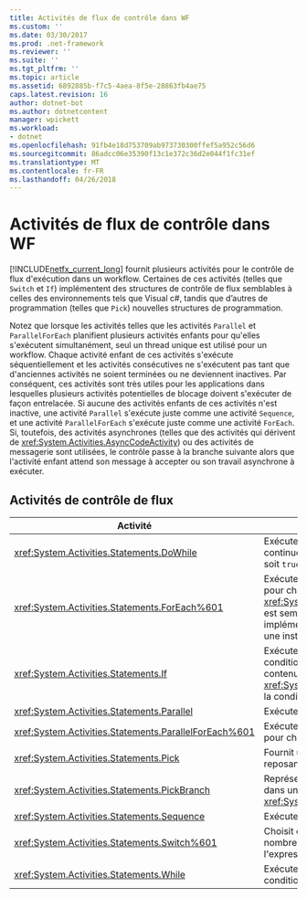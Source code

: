 ```yaml
---
title: Activités de flux de contrôle dans WF
ms.custom: ''
ms.date: 03/30/2017
ms.prod: .net-framework
ms.reviewer: ''
ms.suite: ''
ms.tgt_pltfrm: ''
ms.topic: article
ms.assetid: 6892885b-f7c5-4aea-8f5e-28863fb4ae75
caps.latest.revision: 16
author: dotnet-bot
ms.author: dotnetcontent
manager: wpickett
ms.workload:
- dotnet
ms.openlocfilehash: 91fb4e18d753709ab973730300ffef5a952c56d6
ms.sourcegitcommit: 86adcc06e35390f13c1e372c36d2e044f1fc31ef
ms.translationtype: MT
ms.contentlocale: fr-FR
ms.lasthandoff: 04/26/2018
---
```

# <a name="control-flow-activities-in-wf"></a>Activités de flux de contrôle dans WF
[!INCLUDE[netfx_current_long](../../../includes/netfx-current-long-md.md)] fournit plusieurs activités pour le contrôle de flux d'exécution dans un workflow. Certaines de ces activités (telles que `Switch` et `If`) implémentent des structures de contrôle de flux semblables à celles des environnements tels que Visual c#, tandis que d’autres de programmation (telles que `Pick`) nouvelles structures de programmation.  
  
 Notez que lorsque les activités telles que les activités `Parallel` et `ParallelForEach` planifient plusieurs activités enfants pour qu'elles s'exécutent simultanément, seul un thread unique est utilisé pour un workflow. Chaque activité enfant de ces activités s'exécute séquentiellement et les activités consécutives ne s'exécutent pas tant que d'anciennes activités ne soient terminées ou ne deviennent inactives. Par conséquent, ces activités sont très utiles pour les applications dans lesquelles plusieurs activités potentielles de blocage doivent s'exécuter de façon entrelacée. Si aucune des activités enfants de ces activités n'est inactive, une activité `Parallel` s'exécute juste comme une activité `Sequence`, et une activité `ParallelForEach` s'exécute juste comme une activité `ForEach`. Si, toutefois, des activités asynchrones (telles que des activités qui dérivent de <xref:System.Activities.AsyncCodeActivity>) ou des activités de messagerie sont utilisées, le contrôle passe à la branche suivante alors que l'activité enfant attend son message à accepter ou son travail asynchrone à exécuter.  
  
## <a name="flow-control-activities"></a>Activités de contrôle de flux  
  
|Activité|Description|  
|--------------|-----------------|  
|<xref:System.Activities.Statements.DoWhile>|Exécute une fois les activités contenues et continue de le faire jusqu'à ce qu'une condition soit `true`.|  
|<xref:System.Activities.Statements.ForEach%601>|Exécute une instruction incorporée en séquence pour chaque élément d'une collection. <xref:System.Activities.Statements.ForEach%601> est semblable au mot clé `foreach`, mais est implémenté comme une activité et non comme une instruction de langage.|  
|<xref:System.Activities.Statements.If>|Exécute des activités contenues si une condition est `true`, et peut exécuter des activités contenues dans la propriété <xref:System.Activities.Statements.If.Else%2A> si la condition est `false`.|  
|<xref:System.Activities.Statements.Parallel>|Exécute des activités contenues en parallèle.|  
|<xref:System.Activities.Statements.ParallelForEach%601>|Exécute une instruction incorporée en parallèle pour chaque élément d'une collection.|  
|<xref:System.Activities.Statements.Pick>|Fournit une modélisation de flux de contrôle reposant sur des événements.|  
|<xref:System.Activities.Statements.PickBranch>|Représente un chemin d'exécution potentiel dans une activité <xref:System.Activities.Statements.Pick>.|  
|<xref:System.Activities.Statements.Sequence>|Exécute des activités contenues dans l'ordre.|  
|<xref:System.Activities.Statements.Switch%601>|Choisit de traiter une activité parmi un certain nombre d'activités, en fonction de la valeur de l'expression donnée.|  
|<xref:System.Activities.Statements.While>|Exécute des activités contenues tant qu'une condition est `true`.|
